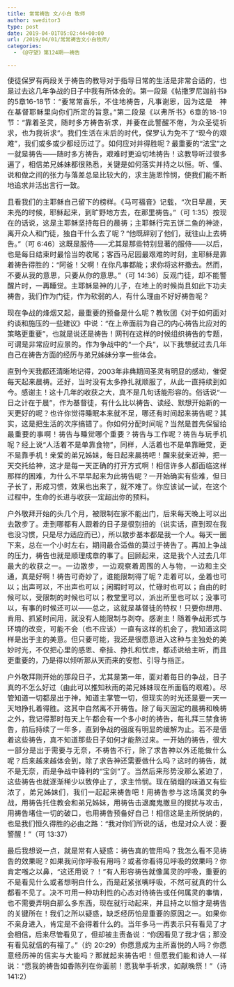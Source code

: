 ```yaml
---
title: 常常祷告 文/小白 牧师
author: sweditor3
type: post
date: 2019-04-01T05:02:44+00:00
url: /2019/04/01/常常祷告文小白牧师/
categories:
  - 《@守望》第124期——祷告

---
```

<p style="text-align: justify;">
  <span style="font-size: 12pt;">使徒保罗有两段关于祷告的教导对于指导日常的生活是非常合适的，也是过去这几年争战的日子中我有所体会的。第一段是《帖撒罗尼迦前书》的5章16-18节：“要常常喜乐，不住地祷告，凡事谢恩，因为这是　神在基督耶稣里向你们所定的旨意。”第二段是《以弗所书》6章的18-19节：“靠着圣灵，随时多方祷告祈求，并要在此警醒不倦，为众圣徒祈求，也为我祈求”。我们生活在末后的时代，保罗认为免不了“现今的艰难”，我们或多或少都经历过了。如何应对并得胜呢？最重要的“法宝”之一就是祷告——随时多方祷告，艰难时更迫切地祷告！这教导听过很多遍了，相信弟兄姊妹都很熟悉，关键是如何落实并持之以恒。听、懂、说和做之间的张力与落差总是比较大的，求主施恩怜悯，使我们能不断地追求并活出言行一致。</span>
</p>

<p style="text-align: justify;">
  <span style="font-size: 12pt;">且看我们的主耶稣自己留下的榜样。《马可福音》记载，“次日早晨，天未亮的时候，耶稣起来，到旷野地方去，在那里祷告。”（可 1:35）按现在的话说，这是主耶稣坚持每日的晨祷；主耶稣行完五饼二鱼的神迹，离开众人和门徒，独自干什么去了呢？“他既辞别了他们，就往山上去祷告。”（可 6:46）这既是服侍——尤其是那些特别显著的服侍——以后，也是每日结束时最恰当的收尾；客西马尼园最艰难的时刻，主耶稣是靠着祷告得胜的：“阿爸！父啊！在你凡事都能；求你将这杯撤去。然而，不要从我的意思，只要从你的意思。”（可 14:36）反观门徒，却不能警醒片时，一再睡觉。主耶稣是神的儿子，在地上的时候尚且如此下功夫祷告，我们作为门徒，作为软弱的人，有什么理由不好好祷告呢？</span>
</p>

<p style="text-align: justify;">
  <span style="font-size: 12pt;">现在争战的烽烟又起，最重要的预备是什么呢？教牧团《对于如何面对约谈和施压的一些建议》中说：“在上帝面前为自己的内心祷告比应对的策略更重要”，也就是说还是祷告！网刊在这样的时候组织祷告的专题，可谓是非常应时应景的。作为争战中的“一个兵”，以下我想就过去几年自己在祷告方面的经历与弟兄姊妹分享一些体会。</span>
</p>

<p style="text-align: justify;">
  <span style="font-size: 12pt;">直到今天我都还清晰地记得，2003年非典期间圣灵有明显的感动，催促每天起来晨祷。还好，当时没有太多挣扎就顺服了，从此一直持续到如今。感谢主！这十几年的收获之大，真不是几句话能形容的。俗话说“一日之计在于晨”，作为基督徒，有什么比以祷告、读经、默想开始新的一天更好的呢？也许你觉得睡眠本来就不足，哪还有时间起来祷告呢？其实，这是把生活的次序搞错了。你如何分配时间呢？当然是首先保留给最重要的事啊！祷告与睡觉哪个重要？祷告与工作呢？祷告与玩手机呢？经上说“人活着不是单靠食物”，同样，人活着也不是单靠睡觉，更不是靠手机！亲爱的弟兄姊妹，每日起来晨祷吧！醒来就亲近神，把一天交托给神，这才是每一天正确的打开方式啊！相信许多人都面临这样那样的困难，为什么不早早起来为此祷告呢？一开始确实有些难，但日子长了，形成习惯，效果也出来了，就不难了。你应该试一试，在这个过程中，生命的长进与收获一定超出你的预料。</span>
</p>

<p style="text-align: justify;">
  <span style="font-size: 12pt;">户外敬拜开始的头几个月，被限制在家不能出门，后来每天晚上可以出去散步了。走到哪都有人跟着的日子是很别扭的（说实话，直到现在我也没习惯，只是尽力适应而已），所以散步基本都是我一个人。每天一圈下来，总在一个小时左右，期间最合适做的莫过于祷告了。再加上争战的压力，祷告也就是顺理成章的事了。回顾起来，这是我个人过去几年最大的收获之一。一边散步，一边观察着周围的人与物，一边和主交通，真是好啊！祷告可奇妙了，谁能限制得了呢？走着可以，坐着也可以；出声可以，不出声也可以；闲暇时可以，忙碌时也可以；自由的时候可以，受限制的时候也可以；教堂里可以，派出所里也可以；没事可以，有事的时候还可以——总之，这就是基督徒的特权！只要你想用、肯用、抓紧时间用，就没有人能限制与剥夺。感谢主！随着争战形式与环境的改变，可能不会（也不应该）一直有这样的机会了，我知道这同样是出于主的美意。但只要可能，我还是很愿意进入这种与主独处的美妙时光，不仅把心里的感恩、牵挂、挣扎和忧虑，都述说给主听，而且更重要的，乃是得以倾听那从天而来的安慰、引导与指正。</span>
</p>

<p style="text-align: justify;">
  <span style="font-size: 12pt;">户外敬拜刚开始的那段日子，尤其是第一年，面对着每日的争战，日子真的不怎么好过（由此可以推知秋雨的弟兄姊妹现在所面临的艰难）。尽管知道一切都是出于神，知道主掌管一切，但现实的时光还是要一天一天地挣扎着得胜。这其中自然离不开祷告。除了每天固定的晨祷和晚祷之外，我记得那时每天上午都会有一个多小时的祷告，每礼拜三禁食祷告，前后持续了一年多，直到争战的强度有明显的缓解为止。若不是借着这些祷告，真不知道那些日子如何才能熬过来。一开始的祷告，很大一部分是出于需要与无奈，不祷告不行，除了求告神以外还能做什么呢？后来越来越体会到，除了求告神还需要做什么吗？这时的祷告，就不是无奈，而是争战中锋利的“宝剑”了。当然后来形势没那么紧迫了，这些祷告也就逐渐稀少以致停止了，求主怜悯。现在硝烟的味道又有些浓了，弟兄姊妹们，我们一起起来祷告吧！用祷告参与这场属灵的争战，用祷告托住教会和弟兄姊妹，用祷告击退魔鬼撒旦的搅扰与攻击，用祷告堵住一切的破口，也用祷告预备好自己！相信这是主所悦纳的，也是我们恒久得胜的必由之路：“我对你们所说的话，也是对众人说：要警醒！”（可 13:37）</span>
</p>

<p style="text-align: justify;">
  <span style="font-size: 12pt;">最后我想说一点，就是常有人疑惑：祷告真的管用吗？我怎么看不见祷告的效果呢？如果我问你呼吸有用吗？或者你看得见呼吸的效果吗？你肯定嗤之以鼻，“这还用说？！”有人形容祷告就像属灵的呼吸，重要的不是看见什么或者想明白什么，而是赶紧张嘴呼吸，不然可就真的什么都看不见了。决不可用一种功利性的心态对待祷告或任何属灵的事情，也不需要弄明白那么多东西，现在就行动起来，并且持之以恒才是祷告的关键所在！我们之所以疑惑，缺乏经历怕是重要的原因之一。如果你不亲身进入，肯定是不会得着什么的。当年多马一再表示只有看见了才会相信，后来尽管看见了，但却被主责备说：“你因看见了我才信；那没有看见就信的有福了。”（约 20:29）你愿意成为主所喜悦的人吗？你愿意经历神的信实与大能吗？那就起来祷告吧！但愿我们能和诗人一样说：“愿我的祷告如香陈列在你面前！愿我举手祈求，如献晚祭！”（诗 141:2）</span>
</p>